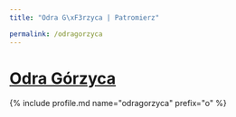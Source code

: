 ```yaml
---
title: "Odra G\xF3rzyca | Patromierz"

permalink: /odragorzyca
---
```


# [Odra Górzyca](https://patronite.pl/odragorzyca)

{% include profile.md name="odragorzyca" prefix="o" %}
